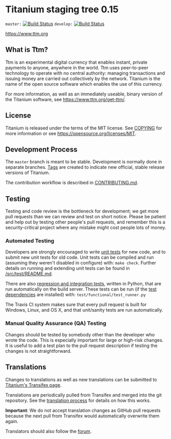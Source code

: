 Titanium staging tree 0.15
===========================

`master:` [![Build Status](https://travis-ci.org/ttmpay/ttm.svg?branch=master)](https://travis-ci.org/ttmpay/ttm) `develop:` [![Build Status](https://travis-ci.org/ttmpay/ttm.svg?branch=develop)](https://travis-ci.org/ttmpay/ttm/branches)

https://www.ttm.org


What is Ttm?
-------------

Ttm is an experimental digital currency that enables instant, private
payments to anyone, anywhere in the world. Ttm uses peer-to-peer technology
to operate with no central authority: managing transactions and issuing money
are carried out collectively by the network. Titanium is the name of the open
source software which enables the use of this currency.

For more information, as well as an immediately useable, binary version of
the Titanium software, see https://www.ttm.org/get-ttm/.


License
-------

Titanium is released under the terms of the MIT license. See [COPYING](COPYING) for more
information or see https://opensource.org/licenses/MIT.

Development Process
-------------------

The `master` branch is meant to be stable. Development is normally done in separate branches.
[Tags](https://github.com/ttmpay/ttm/tags) are created to indicate new official,
stable release versions of Titanium.

The contribution workflow is described in [CONTRIBUTING.md](CONTRIBUTING.md).

Testing
-------

Testing and code review is the bottleneck for development; we get more pull
requests than we can review and test on short notice. Please be patient and help out by testing
other people's pull requests, and remember this is a security-critical project where any mistake might cost people
lots of money.

### Automated Testing

Developers are strongly encouraged to write [unit tests](src/test/README.md) for new code, and to
submit new unit tests for old code. Unit tests can be compiled and run
(assuming they weren't disabled in configure) with: `make check`. Further details on running
and extending unit tests can be found in [/src/test/README.md](/src/test/README.md).

There are also [regression and integration tests](/test), written
in Python, that are run automatically on the build server.
These tests can be run (if the [test dependencies](/test) are installed) with: `test/functional/test_runner.py`

The Travis CI system makes sure that every pull request is built for Windows, Linux, and OS X, and that unit/sanity tests are run automatically.

### Manual Quality Assurance (QA) Testing

Changes should be tested by somebody other than the developer who wrote the
code. This is especially important for large or high-risk changes. It is useful
to add a test plan to the pull request description if testing the changes is
not straightforward.

Translations
------------

Changes to translations as well as new translations can be submitted to
[Titanium's Transifex page](https://www.transifex.com/projects/p/ttm/).

Translations are periodically pulled from Transifex and merged into the git repository. See the
[translation process](doc/translation_process.md) for details on how this works.

**Important**: We do not accept translation changes as GitHub pull requests because the next
pull from Transifex would automatically overwrite them again.

Translators should also follow the [forum](https://www.ttm.org/forum/topic/ttm-worldwide-collaboration.88/).
